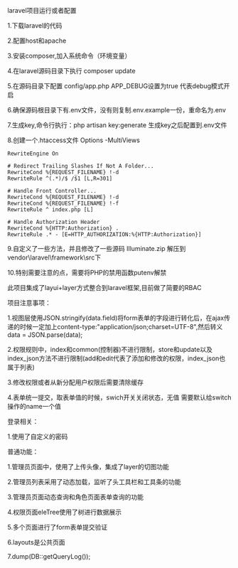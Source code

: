 laravel项目运行或者配置

1.下载laravel的代码

2.配置host和apache

3.安装composer,加入系统命令（环境变量）

4.在laravel源码目录下执行 composer update

5.在源码目录下配置 config/app.php APP_DEBUG设置为true 代表debug模式开启

6.确保源码根目录下有.env文件，没有则复制.env.example一份，重命名为.env

7.生成key,命令行执行：php artisan key:generate
生成key之后配置到.env文件

8.创建一个.htaccess文件
<IfModule mod_rewrite.c>
    <IfModule mod_negotiation.c>
        Options -MultiViews
    </IfModule>

    RewriteEngine On

    # Redirect Trailing Slashes If Not A Folder...
    RewriteCond %{REQUEST_FILENAME} !-d
    RewriteRule ^(.*)/$ /$1 [L,R=301]

    # Handle Front Controller...
    RewriteCond %{REQUEST_FILENAME} !-d
    RewriteCond %{REQUEST_FILENAME} !-f
    RewriteRule ^ index.php [L]

    # Handle Authorization Header
    RewriteCond %{HTTP:Authorization} .
    RewriteRule .* - [E=HTTP_AUTHORIZATION:%{HTTP:Authorization}]
</IfModule>

9.自定义了一些方法，并且修改了一些源码
Illuminate.zip 解压到vendor\laravel\framework\src下

10.特别需要注意的点，需要将PHP的禁用函数putenv解禁

此项目集成了layui+layer方式整合到laravel框架,目前做了简要的RBAC

项目注意事项：

1.视图层使用JSON.stringify(data.field)将form表单的字段进行转化后，在ajax传递的时候一定加上content-type:"application/json;charset=UTF-8",然后转义data = JSON.parse(data);

2.权限规则中，index和common(控制器)不进行限制，store和update以及index_json方法不进行限制(add和edit代表了添加和修改的权限，index_json也属于列表)

3.修改权限或者从新分配用户权限后需要清除缓存

4.表单统一提交，取表单值的时候，swich开关关闭状态，无值 需要默认给switch操作的name一个值 

登录相关：

1.使用了自定义的密码

普通功能：

1.管理员页面中，使用了上传头像，集成了layer的切图功能

2.管理员列表采用了动态加载，监听了头工具栏和工具条的功能

3.管理员页面动态查询和角色页面表单查询的功能

4.权限页面eleTree使用了树进行数据展示

5.多个页面进行了form表单提交验证

6.layouts是公共页面

7.dump(DB::getQueryLog());

